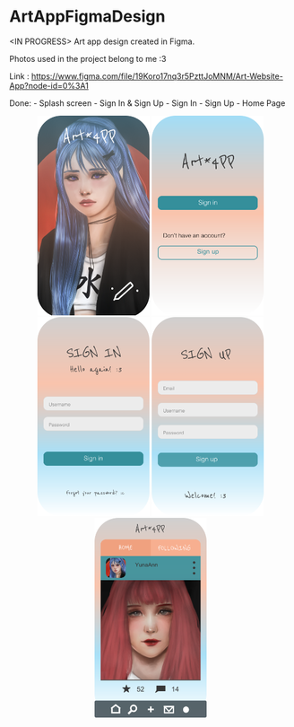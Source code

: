 # ArtAppFigmaDesign
&lt;IN PROGRESS> Art app design created in Figma.

Photos used in the project belong to me :3

Link : https://www.figma.com/file/19Koro17nq3r5PzttJoMNM/Art-Website-App?node-id=0%3A1

Done: 
	- Splash screen
	- Sign In & Sign Up
	- Sign In 
	- Sign Up
	- Home Page
	
	
<p align="center">
  <img src="https://raw.githubusercontent.com/YunaAnn/ArtAppFigmaDesign/master/SplashScreen.png" width="200" title="hover text">
  <img src="https://raw.githubusercontent.com/YunaAnn/ArtAppFigmaDesign/master/SignIn&SignUp.png" width="200" title="hover text">
  <img src="https://raw.githubusercontent.com/YunaAnn/ArtAppFigmaDesign/master/SignIn.png" width="200" title="hover text">
  <img src="https://raw.githubusercontent.com/YunaAnn/ArtAppFigmaDesign/master/SignUp.png" width="200" title="hover text">
  <img src="https://raw.githubusercontent.com/YunaAnn/ArtAppFigmaDesign/master/HomePage.png" width="200" title="hover text">
  
